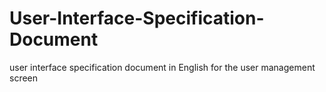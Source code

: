 # User-Interface-Specification-Document
 user interface specification document in English for the user management screen
